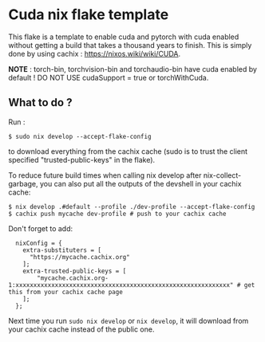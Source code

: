 # Cuda nix flake template
This flake is a template to enable cuda and pytorch with cuda enabled without getting a build that takes a thousand years to finish. This is simply done by using cachix : https://nixos.wiki/wiki/CUDA.

**NOTE** : torch-bin, torchvision-bin and torchaudio-bin have cuda enabled by default ! DO NOT USE cudaSupport = true or torchWithCuda.

## What to do ?
Run :
```
$ sudo nix develop --accept-flake-config
```
to download everything from the cachix cache (sudo is to trust the client specified "trusted-public-keys" in the flake).

To reduce future build times when calling nix develop after nix-collect-garbage, you can also put all the outputs of the devshell in your cachix cache:
```
$ nix develop .#default --profile ./dev-profile --accept-flake-config
$ cachix push mycache dev-profile # push to your cachix cache
```
Don't forget to add:
```
  nixConfig = {
    extra-substituters = [
      "https://mycache.cachix.org"
    ];
    extra-trusted-public-keys = [
        "mycache.cachix.org-1:xxxxxxxxxxxxxxxxxxxxxxxxxxxxxxxxxxxxxxxxxxxxxxxxxxxxxxxxxxxx" # get this from your cachix cache page
    ];
  };
```
Next time you run `sudo nix develop` or `nix develop`, it will download from your cachix cache instead of the public one.
